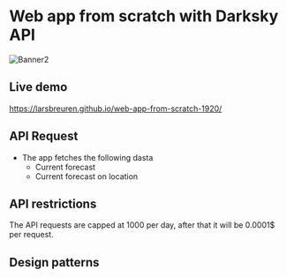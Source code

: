 # Web app from scratch with Darksky API #

![Banner2](https://user-images.githubusercontent.com/43336468/74424462-49c2a800-4e52-11ea-86ae-b05a1a435e95.png)

## Live demo ##
https://larsbreuren.github.io/web-app-from-scratch-1920/ 


## API Request ##
* The app fetches the following dasta 
  * Current forecast
  * Current forecast on location

## API restrictions ##
The API requests are capped at 1000 per day, after that it will be 0.0001$ per request.

## Design patterns ##



